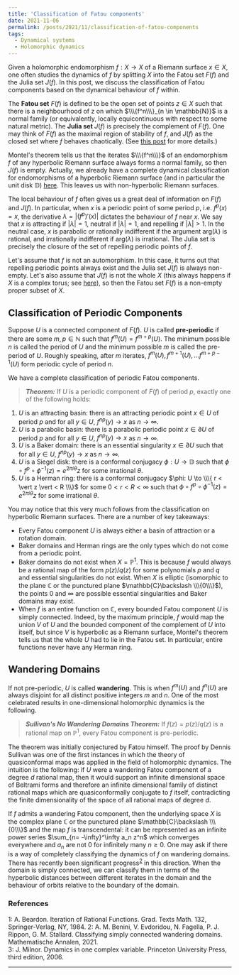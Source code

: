 ```yaml
---
title: 'Classification of Fatou components'
date: 2021-11-06
permalink: /posts/2021/11/classification-of-fatou-components
tags:
  - Dynamical systems
  - Holomorphic dynamics
---
```


Given a holomorphic endomorphism $f: X \to X$ of a Riemann surface $x \in X$, one often studies the dynamics of $f$ by splitting $X$ into the Fatou set $F(f)$ and the Julia set $J(f)$. In this post, we discuss the classification of Fatou components based on the dynamical behaviour of $f$ within.

The **Fatou set** $F(f)$ is defined to be the open set of points $z \in X$ such that there is a neighbourhood of z on which $\\\{f^n\\\}_{n \in \mathbb{N}}$ is a normal family (or equivalently, locally equicontinuous with respect to some natural metric). The **Julia set** $J(f)$ is precisely the complement of $F(f)$. One may think of $F(f)$ as the maximal region of stability of $f$, and $J(f)$ as the closed set where $f$ behaves chaotically. (See [this post](/posts/2020/06/fatou_and_julia/) for more details.)

Montel's theorem tells us that the iterates $\\\{f^n\\\}$ of an endomorphism $f$ of any hyperbolic Riemann surface always forms a normal family, so then $J(f)$ is empty. Actually, we already have a complete dynamical classification for endomorphisms of a hyperbolic Riemann surface (and in particular the unit disk $\mathbb{D}$) [here](/posts/2021/09/endomorphisms-of-a-hyperbolic-riemann-surface). This leaves us with non-hyperbolic Riemann surfaces.

The local behaviour of $f$ often gives us a great deal of information on $F(f)$ and $J(f)$. In particular, when $x$ is a periodic point of some period $p$, i.e. $f^p(x)=x$, the derivative $\lambda = \vert (f^p)'(x)\vert$ dictates the behaviour of $f$ near $x$. We say that $x$ is attracting if $\vert \lambda \vert =1$, neutral if $\vert \lambda \vert =1$, and repelling if $\vert \lambda \vert > 1$. In the neutral case, $x$ is parabolic or rationally indifferent if the argument $\text{arg}(\lambda)$ is rational, and irrationally indifferent if $\text{arg}(\lambda)$ is irrational. The Julia set is precisely the closure of the set of repelling periodic points of $f$.

Let's assume that $f$ is not an automorphism. In this case, it turns out that repelling periodic points always exist and the Julia set $J(f)$ is always non-empty. Let's also assume that $J(f)$ is not the whole $X$ (this always happens if $X$ is a complex torus; see [here](/posts/2021/01/holomorphic_maps_on_complex_tori/)), so then the Fatou set $F(f)$ is a non-empty proper subset of $X$.

## Classification of Periodic Components

Suppose $U$ is a connected component of $F(f)$. $U$ is called **pre-periodic** if there are some $m, p \in \mathbb{N}$ such that $f^m(U) = f^{m+p}(U)$. The minimum possible $n$ is called the period of $U$ and the minimum possible $m$ is called the pre-period of $U$. Roughly speaking, after $m$ iterates, $f^m (U), f^{m+1}(U), \ldots f^{m+p-1}(U)$ form periodic cycle of period $n$.

We have a complete classification of periodic Fatou components.

>**_Theorem:_** If $U$ is a periodic component of $F(f)$ of period $p$, exactly one of the following holds:
1. $U$ is an attracting basin: there is an attracting periodic point $x \in U$ of period $p$ and for all $y \in U$, $f^{np}(y) \to x$ as $n \to \infty$.
2. $U$ is a parabolic basin: there is a parabolic periodic point $x \in \partial U$ of period $p$ and for all $y \in U$, $f^{np}(y) \to x$ as $n \to \infty$.
3. $U$ is a Baker domain: there is an essential singularity $x \in \partial U$ such that for all $y \in U$, $f^{np}(y) \to x$ as $n \to \infty$.
4. $U$ is a Siegel disk: there is a conformal conjugacy $\phi: U \to \mathbb{D}$ such that $\phi\circ f^p \circ \phi^{-1}(z) = e^{2 \pi i \theta} z$ for some irrational $\theta$.
4. $U$ is a Herman ring: there is a conformal conjugacy $\phi: U \to \\\{ r < \vert z \vert < R \\\}$ for some $0<r<R <\infty$ such that $\phi\circ f^p \circ \phi^{-1}(z) = e^{2 \pi i \theta} z$ for some irrational $\theta$.

You may notice that this very much follows from the classification on hyperbolic Riemann surfaces. There are a number of key takeaways:
- Every Fatou component $U$ is always either a basin of attraction or a rotation domain.
- Baker domains and Herman rings are the only types which do not come from a periodic point.
- Baker domains do not exist when $X =\mathbb{P}^1$. This is because $f$ would always be a rational map of the form $p(z)/q(z)$ for some polynomials $p$ and $q$ and essential singularities do not exist. When $X$ is elliptic (isomorphic to the plane $\mathbb{C}$ or the punctured plane $\mathbb{C}\backslash \\\{0\\\}$), the points $0$ and $\infty$ are possible essential singularities and Baker domains may exist.
- When $f$ is an entire function on $\mathbb{C}$, every bounded Fatou component $U$ is simply connected. Indeed, by the maximum principle, $f$ would map the union $V$ of $U$ and the bounded component of the complement of $U$ into itself, but since $V$ is hyperbolic as a Riemann surface, Montel's theorem tells us that the whole $U$ had to lie in the Fatou set. In particular, entire functions never have any Herman ring.

## Wandering Domains

If not pre-periodic, $U$ is called **wandering**. This is when $f^m(U)$ and $f^n(U)$ are always disjoint for all distinct positive integers $m$ and $n$. One of the most celebrated results in one-dimensional holomorphic dynamics is the following.

> **_Sullivan's No Wandering Domains Theorem:_** If $f(z) = p(z)/q(z)$ is a rational map on $\mathbb{P}^1$, every Fatou component is pre-periodic.

The theorem was initially conjectured by Fatou himself. The proof by Dennis Sullivan was one of the first instances in which the theory of quasiconformal maps was applied in the field of holomorphic dynamics. The intuition is the following: if $U$ were a wandering Fatou component of a degree $d$ rational map, then it would support an infinite dimensional space of Beltrami forms and therefore an infinite dimensional family of distinct rational maps which are quasiconformally conjugate to $f$ itself, contradicting the finite dimensionality of the space of all rational maps of degree $d$.

If $f$ admits a wandering Fatou component, then the underlying space $X$ is the complex plane $\mathbb{C}$ or the punctured plane $\mathbb{C}\backslash \\\{0\\\}$ and the map $f$ is transcendental: it can be represented as an infinite power series $\sum_{n= -\infty}^\infty a_n z^n$ which converges everywhere and $a_n$ are not $0$ for infinitely many $n\geq 0$. One may ask if there is a way of completely classifying the dynamics of $f$ on wandering domains. There has recently been significant progress<sup>[2](#fn2)</sup> in this direction. When the domain is simply connected, we can classify them in terms of the hyperbolic distances between different iterates in the domain and the behaviour of orbits relative to the boundary of the domain.

### References

<a name="fn1">1</a>: A. Beardon. Iteration of Rational Functions. Grad. Texts Math. 132, Springer-Verlag, NY, 1984.
<a name="fn1">2</a>: A. M. Benini, V. Evdoridou, N. Fagella, P. J. Rippon, G. M. Stallard. Classifying simply connected wandering domains. Mathematische Annalen, 2021.   
<a name="fn2">3</a>: J. Milnor. Dynamics in one complex variable. Princeton University Press, third edition, 2006.    

------
